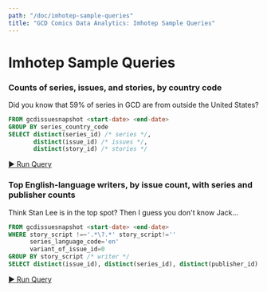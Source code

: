 ```yaml
---
path: "/doc/imhotep-sample-queries"
title: "GCD Comics Data Analytics: Imhotep Sample Queries"
---
```


# Imhotep Sample Queries

<a name="q1"></a>
### Counts of series, issues, and stories, by country code

Did you know that 59% of series in GCD are from outside the United States?

```sql
FROM gcdissuesnapshot <start-date> <end-date>
GROUP BY series_country_code
SELECT distinct(series_id) /* series */,
       distinct(issue_id) /* issues */,
       distinct(story_id) /* stories */
```

<a href="https://imhotep.gcdata.org/iql/q/CTT3AY" target="_blank">▶️ Run Query</a>

<a name="q2"></a>
### Top English-language writers, by issue count, with series and publisher counts

Think Stan Lee is in the top spot? Then I guess you don't know Jack...

```sql
FROM gcdissuesnapshot <start-date> <end-date>
WHERE story_script !=~'.*\?.*' story_script!='' 
      series_language_code='en' 
      variant_of_issue_id=0
GROUP BY story_script /* writer */
SELECT distinct(issue_id), distinct(series_id), distinct(publisher_id)
```

<a href="https://imhotep.gcdata.org/iql/q/AY9RYW" target="_blank">▶️ Run Query</a>
